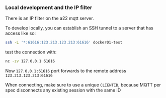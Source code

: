 <!--
SPDX-FileCopyrightText: 2024 NOI Techpark <digital@noi.bz.it>

SPDX-License-Identifier: CC0-1.0
-->

### Local development and the IP filter
There is an IP filter on the a22 mqtt server.

To develop locally, you can establish an SSH tunnel to a server that has access like so:
```sh
ssh -L '*:61616:123.213.123.213:61616' docker01-test
```
test the connection with:
```sh
nc -zv 127.0.0.1 61616
```
Now `127.0.0.1:61616` port forwards to the remote address `123.213.123.213:61616`

When connecting, make sure to use a unique `CLIENTID`, because MQTT per spec disconnects any existing session with the same ID



